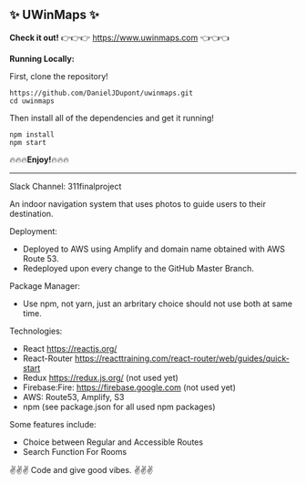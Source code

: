 ## :sparkles: UWinMaps :sparkles:

**Check it out!**
:point_right::point_right::point_right: https://www.uwinmaps.com :point_left::point_left::point_left:

**Running Locally:**

First, clone the repository!
```
https://github.com/DanielJDupont/uwinmaps.git
cd uwinmaps
```
Then install all of the dependencies and get it running!
```
npm install
npm start
```

:fire::fire::fire:**Enjoy!**:fire::fire::fire:

--------------------------------------------------


Slack Channel: 311finalproject

An indoor navigation system that uses photos to guide users to their destination.

Deployment:
- Deployed to AWS using Amplify and domain name obtained with AWS Route 53.
- Redeployed upon every change to the GitHub Master Branch.

Package Manager:
- Use npm, not yarn, just an arbritary choice should not use both at same time.

Technologies:
- React https://reactjs.org/
- React-Router https://reacttraining.com/react-router/web/guides/quick-start
- Redux https://redux.js.org/ (not used yet)
- Firebase:Fire: https://firebase.google.com (not used yet)
- AWS: Route53, Amplify, S3
- npm (see package.json for all used npm packages)

Some features include:
- Choice between Regular and Accessible Routes
- Search Function For Rooms

:v::v::v: Code and give good vibes. :v::v::v:
